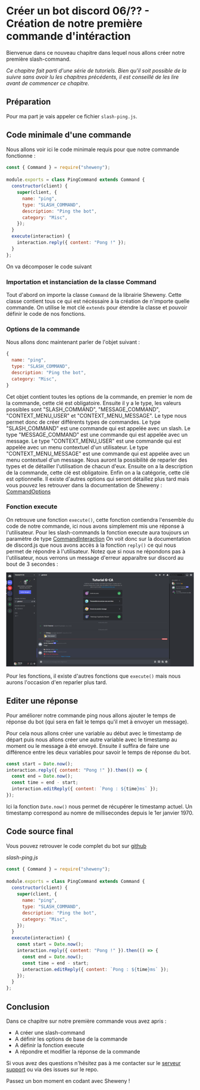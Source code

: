 # Créer un bot discord 06/?? - Création de notre première commande d'intéraction

Bienvenue dans ce nouveau chapitre dans lequel nous allons créer notre première slash-command.

_Ce chapitre fait parti d'une série de tutoriels. Bien qu'il soit possible de la suivre sans avoir lu les chapitres précédents, il est conseillé de les lire avant de commencer ce chapitre._

## Préparation

Pour ma part je vais appeler ce fichier `slash-ping.js`.

## Code minimale d'une commande

Nous allons voir ici le code minimale requis pour que notre commande fonctionne :

```js
const { Command } = require("sheweny");

module.exports = class PingCommand extends Command {
  constructor(client) {
    super(client, {
      name: "ping",
      type: "SLASH_COMMAND",
      description: "Ping the bot",
      category: "Misc",
    });
  }
  execute(interaction) {
    interaction.reply({ content: "Pong !" });
  }
};
```

On va décomposer le code suivant

### Importation et instanciation de la classe Command

Tout d'abord on importe la classe `Command` de la librairie Sheweny. Cette classe contient tous ce qui est nécéssaire à la création de n'importe quelle commande.
On utilise le mot clé `extends` pour étendre la classe et pouvoir définir le code de nos fonctions.

### Options de la commande

Nous allons donc maintenant parler de l'objet suivant :

```js
{
  name: "ping",
  type: "SLASH_COMMAND",
  description: "Ping the bot",
  category: "Misc",
}
```

Cet objet contient toutes les options de la commande, en premier le nom de la commande, cette clé est obligatoire. Ensuite il y a le type, les valeurs possibles sont "SLASH_COMMAND", "MESSAGE_COMMAND", "CONTEXT_MENU_USER" et "CONTEXT_MENU_MESSAGE". Le type nous permet donc de créer différents types de commandes. Le type "SLASH_COMMAND" est une commande qui est appelée avec un slash. Le type "MESSAGE_COMMAND" est une commande qui est appelée avec un message. Le type "CONTEXT_MENU_USER" est une commande qui est appelée avec un menu contextuel d'un utilisateur. Le type "CONTEXT_MENU_MESSAGE" est une commande qui est appelée avec un menu contextuel d'un message. Nous auront la possibilité de reparler des types et de détailler l'utilisation de chacun d'eux.
Ensuite on a la description de la commande, cette clé est obligatoire. Enfin on a la catégorie, cette clé est optionnelle.
Il existe d'autres options qui seront détaillez plus tard mais vous pouvez les retrouver dans la documentation de Sheweny : [CommandOptions](https://sheweny.js.org/doc/typedef/CommandOptions.html)

### Fonction execute

On retrouve une fonction `execute()`, cette fonction contiendra l'ensemble du code de notre commande, ici nous avons simplement mis une réponse à l'utilisateur.
Pour les slash-commands la fonction execute aura toujours un paramètre de type [CommandInteraction](https://discord.js.org/#/docs/main/stable/class/CommandInteraction)
On voit donc sur la documentation de discord.js que nous avons accès à la fonction `reply()` ce qui nous permet de répondre à l'utilisateur.
Notez que si nous ne répondons pas à l'utilisateur, nous verrons un message d'erreur apparaître sur discord au bout de 3 secondes :

![interaction_error](./assets/images/interaction_error.png)

Pour les fonctions, il existe d'autres fonctions que `execute()` mais nous aurons l'occasion d'en reparler plus tard.

## Editer une réponse

Pour améliorer notre commande ping nous allons ajouter le temps de réponse du bot (qui sera en fait le temps qu'il met à envoyer un message).

Pour cela nous allons créer une variable au début avec le timestamp de départ puis nous allons créer une autre variable avec le timestamp au moment ou le message à été envoyé.
Ensuite il suffira de faire une différence entre les deux variables pour savoir le temps de réponse du bot.

```js
const start = Date.now();
interaction.reply({ content: "Pong !" }).then(() => {
  const end = Date.now();
  const time = end - start;
  interaction.editReply({ content: `Pong : ${time}ms` });
});
```

Ici la fonction `Date.now()` nous permet de récupérer le timestamp actuel. Un timestamp correspond au nomre de millisecondes depuis le 1er janvier 1970.

## Code source final

Vous pouvez retrouver le code complet du bot sur [github](https://github.com/Sheweny/Tutorial)

_slash-ping.js_

```js
const { Command } = require("sheweny");

module.exports = class PingCommand extends Command {
  constructor(client) {
    super(client, {
      name: "ping",
      type: "SLASH_COMMAND",
      description: "Ping the bot",
      category: "Misc",
    });
  }
  execute(interaction) {
    const start = Date.now();
    interaction.reply({ content: "Pong !" }).then(() => {
      const end = Date.now();
      const time = end - start;
      interaction.editReply({ content: `Pong : ${time}ms` });
    });
  }
};
```

## Conclusion

Dans ce chapitre sur notre première commande vous avez apris :

- A créer une slash-command
- A définir les options de base de la commande
- A définir la fonction execute
- A répondre et modifier la réponse de la commande

Si vous avez des questions n'hésitez pas à me contacter sur le [serveur support](https://discord.gg/euCF8bp4cN) ou via des issues sur le repo.

Passez un bon moment en codant avec Sheweny !

